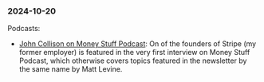 ### 2024-10-20
Podcasts:

* [John Collison on Money Stuff Podcast](https://lnns.co/8XiRM4JjvGa): On of the founders of Stripe (my former employer) is featured in the very first interview on Money Stuff Podcast, which otherwise covers topics featured in the newsletter by the same name by Matt Levine.

